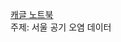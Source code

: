 [캐글 노트북](https://www.kaggle.com/code/ryujungsoo/seoul-air-pollution)                                     
주제: 서울 공기 오염 데이터 
